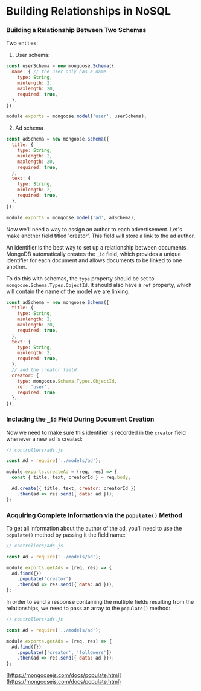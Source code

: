 # Building Relationships in NoSQL

### Building a Relationship Between Two Schemas
Two entities:

1. User schema:
```jsx
const userSchema = new mongoose.Schema({
  name: { // the user only has a name
    type: String,
    minlength: 2,
    maxlength: 20,
    required: true,
  },
});

module.exports = mongoose.model('user', userSchema);
```

2. Ad schema
```jsx
const adSchema = new mongoose.Schema({
  title: {
    type: String,
    minlength: 2,
    maxlength: 20,
    required: true,
  },
  text: {
    type: String,
    minlength: 2,
    required: true,
  },
});

module.exports = mongoose.model('ad', adSchema);
```

Now we'll need a way to assign an author to each advertisement. Let's make another field titled 'creator'. This field will store a link to the ad author.

An identifier is the best way to set up a relationship between documents. MongoDB automatically creates the `_id` field, which provides a unique identifier for each document and allows documents to be linked to one another.

To do this with schemas, the `type` property should be set to `mongoose.Schema.Types.ObjectId`. It should also have a `ref` property, which will contain the name of the model we are linking:
```jsx
const adSchema = new mongoose.Schema({
  title: {
    type: String,
    minlength: 2,
    maxlength: 20,
    required: true,
  },
  text: {
    type: String,
    minlength: 2,
    required: true,
  },
  // add the creator field
  creator: {
    type: mongoose.Schema.Types.ObjectId,
    ref: 'user',
    required: true
  },
});
```

### Including the `_id` Field During Document Creation
Now we need to make sure this identifier is recorded in the `creator` field whenever a new ad is created:
```jsx
// controllers/ads.js

const Ad = require('../models/ad');

module.exports.createAd = (req, res) => {
  const { title, text, creatorId } = req.body;

  Ad.create({ title, text, creator: creatorId })
    .then(ad => res.send({ data: ad }));
};
```

### Acquiring Complete Information via the `populate()` Method

To get all information about the author of the ad, you'll need to use the `populate()` method by passing it the field name:

```jsx
// controllers/ads.js

const Ad = require('../models/ad');

module.exports.getAds = (req, res) => {
  Ad.find({})
    .populate('creator')
    .then(ad => res.send({ data: ad }));
};
```

In order to send a response containing the multiple fields resulting from the relationships, we need to pass an array to the `populate()` method:

```jsx
// controllers/ads.js

const Ad = require('../models/ad');

module.exports.getAds = (req, res) => {
  Ad.find({})
    .populate(['creator', 'followers'])
    .then(ad => res.send({ data: ad }));
};
```

[https://mongoosejs.com/docs/populate.html](https://mongoosejs.com/docs/populate.html)